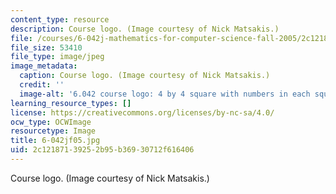 ```yaml
---
content_type: resource
description: Course logo. (Image courtesy of Nick Matsakis.)
file: /courses/6-042j-mathematics-for-computer-science-fall-2005/2c12187139252b95b36930712f616406_6-042jf05.jpg
file_size: 53410
file_type: image/jpeg
image_metadata:
  caption: Course logo. (Image courtesy of Nick Matsakis.)
  credit: ''
  image-alt: '6.042 course logo: 4 by 4 square with numbers in each square.'
learning_resource_types: []
license: https://creativecommons.org/licenses/by-nc-sa/4.0/
ocw_type: OCWImage
resourcetype: Image
title: 6-042jf05.jpg
uid: 2c121871-3925-2b95-b369-30712f616406
---
```

Course logo. (Image courtesy of Nick Matsakis.)